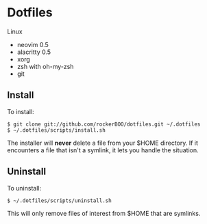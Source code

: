 # Dotfiles

Linux

* neovim 0.5
* alacritty 0.5
* xorg 
* zsh with oh-my-zsh
* git

## Install


To install:

    $ git clone git://github.com/rockerBOO/dotfiles.git ~/.dotfiles
    $ ~/.dotfiles/scripts/install.sh

The installer will **never** delete a file from your $HOME directory. If it encounters a file that isn't a symlink, it lets you handle the situation.

## Uninstall

To uninstall:

    $ ~/.dotfiles/scripts/uninstall.sh

This will only remove files of interest from $HOME that are symlinks.
